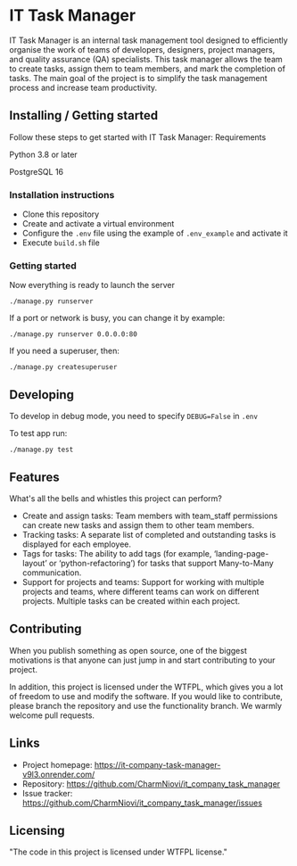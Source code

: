 # IT Task Manager

IT Task Manager is an internal task management tool designed to efficiently organise the work of teams of developers, designers, project managers, and quality assurance (QA) specialists. This task manager allows the team to create tasks, assign them to team members, and mark the completion of tasks. The main goal of the project is to simplify the task management process and increase team productivity.

## Installing / Getting started

Follow these steps to get started with IT Task Manager:
Requirements

Python 3.8 or later

PostgreSQL 16

### Installation instructions

* Clone this repository
* Create and activate a virtual environment
* Configure the `.env` file using the example of `.env_example` and activate it
* Execute `build.sh` file

### Getting started

Now everything is ready to launch the server
```shell
./manage.py runserver
```

If a port or network is busy, you can change it by example:
```shell
./manage.py runserver 0.0.0.0:80
```

If you need a superuser, then:
```shell
./manage.py createsuperuser
```

## Developing

To develop in debug mode, you need to specify `DEBUG=False` in `.env`

To test app run:
```shell
./manage.py test
```

## Features






What's all the bells and whistles this project can perform?
* Create and assign tasks: Team members with team_staff permissions can create new tasks and assign them to other team members.
* Tracking tasks: A separate list of completed and outstanding tasks is displayed for each employee.
* Tags for tasks: The ability to add tags (for example, ‘landing-page-layout’ or ‘python-refactoring’) for tasks that support Many-to-Many communication.
* Support for projects and teams: Support for working with multiple projects and teams, where different teams can work on different projects. Multiple tasks can be created within each project.

## Contributing

When you publish something as open source, one of the 
biggest motivations is that anyone can just jump in 
and start contributing to your project.

In addition, this project is licensed under the WTFPL,
which gives you a lot of freedom to use and modify the software. 
If you would like to contribute, please branch the repository and 
use the functionality branch. We warmly welcome pull requests.

## Links


- Project homepage: https://it-company-task-manager-v9l3.onrender.com/
- Repository: https://github.com/CharmNiovi/it_company_task_manager
- Issue tracker: https://github.com/CharmNiovi/it_company_task_manager/issues


## Licensing

"The code in this project is licensed under WTFPL license."
